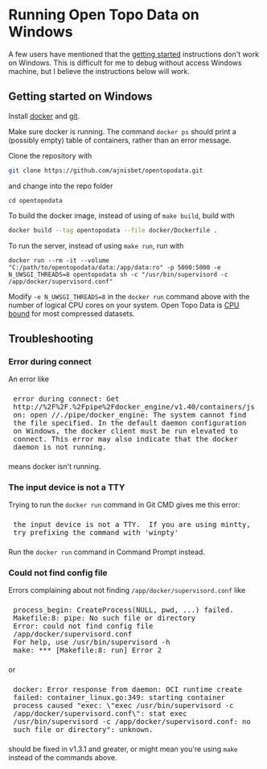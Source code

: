 # Running Open Topo Data on Windows

A few users have mentioned that the [getting started](/server/) instructions don't work on Windows. This is difficult for me to debug without access Windows machine, but I believe the instructions below will work.

## Getting started on Windows

Install [docker](https://hub.docker.com/editions/community/docker-ce-desktop-windows) and [git](https://git-scm.com/download/win).

Make sure docker is running. The command `docker ps` should print a (possibly empty) table of containers, rather than an error message.

Clone the repository with

```bash
git clone https://github.com/ajnisbet/opentopodata.git
```


and change into the repo folder

```
cd opentopodata
```

To build the docker image, instead of using of `make build`, build with 

```bash
docker build --tag opentopodata --file docker/Dockerfile .
```


To run the server, instead of using `make run`, run with

```
docker run --rm -it --volume "C:/path/to/opentopodata/data:/app/data:ro" -p 5000:5000 -e N_UWSGI_THREADS=8 opentopodata sh -c "/usr/bin/supervisord -c /app/docker/supervisord.conf"
```

Modify `-e N_UWSGI_THREADS=8` in the `docker run` command above with the number of logical CPU cores on your system. Open Topo Data is [CPU bound](/notes/performance-optimisation/) for most compressed datasets.



## Troubleshooting

### Error during connect

An error like 

<pre style="white-space : pre-wrap; padding: .525rem .6rem;">
error during connect: Get http://%2F%2F.%2Fpipe%2Fdocker_engine/v1.40/containers/json: open //./pipe/docker_engine: The system cannot find the file specified. In the default daemon configuration on Windows, the docker client must be run elevated to connect. This error may also indicate that the docker daemon is not running.
</pre>
means docker isn't running.



### The input device is not a TTY

Trying to run the `docker run` command in Git CMD gives me this error:

<pre style="white-space : pre-wrap; padding: .525rem .6rem;">
the input device is not a TTY.  If you are using mintty, try prefixing the command with 'winpty'
</pre>

Run the `docker run` command in Command Prompt instead.


### Could not find config file

Errors complaining about not finding `/app/docker/supervisord.conf` like

<pre style="white-space : pre-wrap; padding: .525rem .6rem;">
process_begin: CreateProcess(NULL, pwd, ...) failed.
Makefile:8: pipe: No such file or directory
Error: could not find config file /app/docker/supervisord.conf
For help, use /usr/bin/supervisord -h
make: *** [Makefile:8: run] Error 2
</pre>

or 

<pre style="white-space : pre-wrap; padding: .525rem .6rem;">
docker: Error response from daemon: OCI runtime create failed: container_linux.go:349: starting container process caused "exec: \"exec /usr/bin/supervisord -c /app/docker/supervisord.conf\": stat exec /usr/bin/supervisord -c /app/docker/supervisord.conf: no such file or directory": unknown.
</pre>

should be fixed in v1.3.1 and greater, or might mean you're using `make` instead of the commands above.